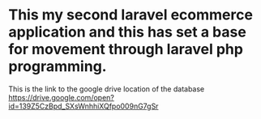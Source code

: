 # This my second laravel ecommerce application and this has set a base for movement through laravel php programming.

This is the link to the google drive location of the database https://drive.google.com/open?id=139Z5CzBpd_SXsWnhhiXQfpo009nG7gSr

